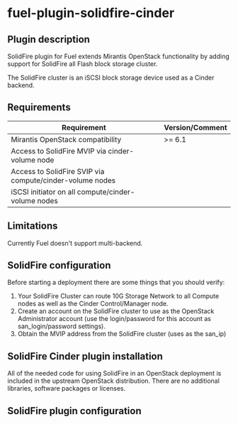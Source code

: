 fuel-plugin-solidfire-cinder
============

Plugin description
--------------

SolidFire plugin for Fuel extends Mirantis OpenStack functionality by
adding support for SolidFire all Flash block storage cluster.

The SolidFire cluster is an iSCSI block storage device used as a
Cinder backend.

Requirements
------------

| Requirement                                              | Version/Comment |
|----------------------------------------------------------|-----------------|
| Mirantis OpenStack compatibility                         | >= 6.1          |
| Access to SolidFire MVIP via cinder-volume node          |                 |
| Access to SolidFire SVIP via compute/cinder-volume nodes |                 |
| iSCSI initiator on all compute/cinder-volume nodes       |                 |

Limitations
-----------

Currently Fuel doesn't support multi-backend.

SolidFire configuration
---------------------

Before starting a deployment there are some things that you should verify:
1. Your SolidFire Cluster can route 10G Storage Network to all Compute nodes
   as well as the Cinder Control/Manager node.
2. Create an account on the SolidFire cluster to use as the OpenStack Administrator
   account (use the login/password for this account as san_login/password settings).
3. Obtain the MVIP address from the SolidFire cluster (uses as the san_ip)

SolidFire Cinder plugin installation
---------------------------

All of the needed code for using SolidFire in an OpenStack deployment is
included in the upstream OpenStack distribution.  There are no additional
libraries, software packages or licenses.

SolidFire plugin configuration
----------------------------
